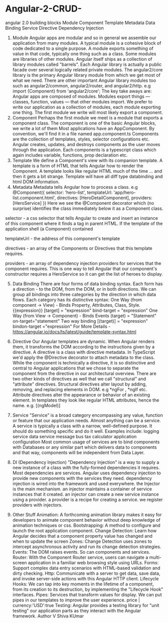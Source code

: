 # Angular-2-CRUD-

angular 2.0 building blocks
Module
Component
Template
Metadata
Data Binding
Service
Directive
Dependency Injection
1. Module
Angular apps are modular and so in general we assemble our application from many modules. A typical module is a cohesive block of code dedicated to a single purpose.
A module exports something of value in that code, typically one thing such as a class.
Some modules are libraries of other modules.
Angular itself ships as a collection of library modules called "barrels". Each Angular library is actually a public facade over several logically related private modules.
The angular2/core library is the primary Angular library module from which we get most of what we need.
There are other important Angular library modules too such as angular2/common, angular2/router, and angular2/http.
e.g import {Component} from 'angular2/core';
The key take aways are:
Angular apps are composed of modules.
Modules export things — classes, function, values — that other modules import.
We prefer to write our application as a collection of modules, each module exporting one thing.
The first module we write will most likely export a component.
2. Component
Perhaps the first module we meet is a module that exports a component class. The component is one of the basic Angular blocks, we write a lot of them
Most applications have an AppComponent. By convention, we'll find it in a file named app.component.ts
Components are the collection of templates, styles, selector configurations etc.
Angular creates, updates, and destroys components as the user moves through the application.
Each components is a typescript class which again includes variable, functions, prop declaration etc.
3. Template
We define a Component's view with its companion template. A template is a form of HTML that tells Angular how to render the Component.
A template looks like regular HTML much of the time ... and then it gets a bit strange.
Template will have all diff type databinding and html DOM information.
4. Metadata
Metadata tells Angular how to process a class.
e.g
@Component({
  selector:    'hero-list',
  templateUrl: 'app/hero-list.component.html',
  directives:  [HeroDetailComponent],
  providers:   [HeroService]
})
Here we see the @Component decorator which (no surprise) identifies the class immediately below it as a Component class.

selector - a css selector that tells Angular to create and insert an instance of this component where it finds a tag in parent HTML. If the template of the application shell (a Component) contained

templateUrl - the address of this component's template

directives - an array of the Components or Directives that this template requires.

providers - an array of dependency injection providers for services that the component requires. This is one way to tell Angular that our component's constructor requires a HeroService so it can get the list of heroes to display.

5. Data Binding
There are four forms of data binding syntax.
Each form has a direction - to the DOM, from the DOM, or in both directions.
We can group all bindings into three categories by the direction in which data flows. Each category has its distinctive syntax:
One Way (from component -> View) - Binds Property, Attributes, Class, Style.
{{expression}}
[target] = "expression"
bind-target = "expression"
One Way (from View -> Component) - Binds Events
(target) = "Statement"
on-target="statement"
Two way binding
[(target)] = "expression"
bindon-target ="expression"
For More Details - https://angular.io/docs/ts/latest/guide/template-syntax.html

6. Directive
Our Angular templates are dynamic. When Angular renders them, it transforms the DOM according to the instructions given by a directive.
A directive is a class with directive metadata. In TypeScript we'd apply the @Directive decorator to attach metadata to the class.
While the component is technically a directive, it is so distinctive and central to Angular applications that we chose to separate the component from the directive in our architectural overview.
There are two other kinds of directives as well that we call "structural" and "attribute" directives.
Structural directives alter layout by adding, removing, and replacing elements in DOM.
e.g *ngFor , *ngIf etc.
Attribute directives alter the appearance or behavior of an existing element. In templates they look like regular HTML attributes, hence the name.
e.g. [(ngModel)]
7. Service
"Service" is a broad category encompassing any value, function or feature that our application needs.
Almost anything can be a service. A service is typically a class with a narrow, well-defined purpose. It should do something specific and do it well.
Examples include:
logging service
data service
message bus
tax calculator
application configuration
Most common usage of services are to bind components with Databases or any similar part which delivers data to components and that way, components will be independent from Data Layer.
8. DI (Dependency Injection)
"Dependency Injection" is a way to supply a new instance of a class with the fully-formed dependencies it requires. Most dependencies are services. Angular uses dependency injection to provide new components with the services they need.
dependency injection is wired into the framework and used everywhere.
the Injector is the main mechanism.
an injector maintains a container of service instances that it created.
an injector can create a new service instance using a provider.
a provider is a recipe for creating a service.
we register providers with injectors.
9. Other Stuff
Animation: A forthcoming animation library makes it easy for developers to animate component behavior without deep knowledge of animation techniques or css.
Bootstrapping: A method to configure and launch the root application component.
Change Detection: Learn how Angular decides that a component property value has changed and when to update the screen
Zones: Change Detection uses zones to intercept asynchronous activity and run its change detection strategies.
Events: The DOM raises events. So can components and services.
Router: With the Component Router service, users can navigate a multi-screen application in a familiar web browsing style using URLs.
Forms: Support complex data entry scenarios with HTML-based validation and dirty checking.
Http: Communicate with a server to get data, save data, and invoke server-side actions with this Angular HTTP client.
Lifecycle Hooks: We can tap into key moments in the lifetime of a component, from its creation to its destruction, by implementing the "Lifecycle Hook" interfaces.
Pipes: Services that transform values for display. We can put pipes in our templates to improve the user experience.
price | currency:'USD':true
Testing: Angular provides a testing library for "unit testing" our application parts as they interact with the Angular framework.
Author
V Shiva KUmar
